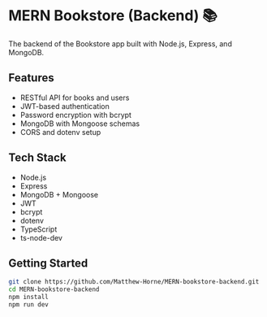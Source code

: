# MERN Bookstore (Backend) 📚

The backend of the Bookstore app built with Node.js, Express, and MongoDB.

## Features

- RESTful API for books and users
- JWT-based authentication
- Password encryption with bcrypt
- MongoDB with Mongoose schemas
- CORS and dotenv setup

## Tech Stack

- Node.js
- Express
- MongoDB + Mongoose
- JWT
- bcrypt
- dotenv
- TypeScript
- ts-node-dev

## Getting Started

```bash
git clone https://github.com/Matthew-Horne/MERN-bookstore-backend.git
cd MERN-bookstore-backend
npm install
npm run dev
